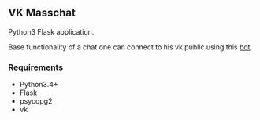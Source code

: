 ## VK Masschat ##

Python3 Flask application.

Base functionality of a chat one can connect to his vk public using this [bot](https://vk.com/im?sel=-149333570 "VK Masschat").

### Requirements ###

* Python3.4+
* Flask
* psycopg2
* vk
